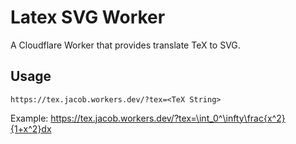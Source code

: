 # Latex SVG Worker

A Cloudflare Worker that provides translate TeX to SVG.

## Usage

```
https://tex.jacob.workers.dev/?tex=<TeX String>
```

Example: 
<https://tex.jacob.workers.dev/?tex=\int_0^\infty\frac{x^2}{1+x^2}dx>
